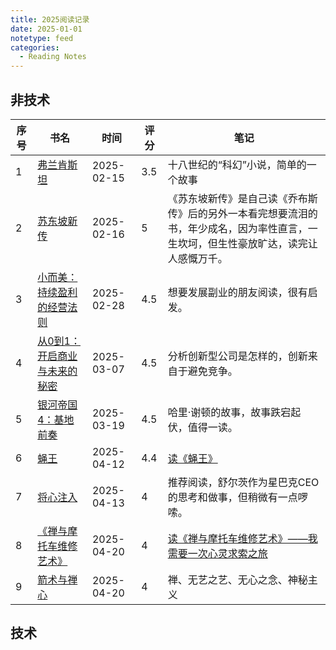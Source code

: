 ```yaml
---
title: 2025阅读记录
date: 2025-01-01
notetype: feed
categories:
  - Reading Notes
---
```


## 非技术

| 序号 | 书名 | 时间 | 评分 | 笔记 |
| ---- | ---- | ---- | ---- | ---- |
| 1 | [弗兰肯斯坦](https://book.douban.com/subject/26921825/) | 2025-02-15 | 3.5 | 十八世纪的“科幻”小说，简单的一个故事 |
| 2 | [苏东坡新传](https://book.douban.com/subject/34996404/) | 2025-02-16 | 5 | 《苏东坡新传》是自己读《乔布斯传》后的另外一本看完想要流泪的书，年少成名，因为率性直言，一生坎坷，但生性豪放旷达，读完让人感慨万千。 |
| 3 | [小而美：持续盈利的经营法则](https://book.douban.com/subject/36280425/) | 2025-02-28 | 4.5 | 想要发展副业的朋友阅读，很有启发。 |
| 4 | [从0到1：开启商业与未来的秘密](https://book.douban.com/subject/26297606/) | 2025-03-07 | 4.5 | 分析创新型公司是怎样的，创新来自于避免竞争。 |
| 5 | [银河帝国 4：基地前奏](https://book.douban.com/subject/26389893/) | 2025-03-19 | 4.5 | 哈里·谢顿的故事，故事跌宕起伏，值得一读。 |
| 6 | [蝇王](https://book.douban.com/subject/1872158/) | 2025-04-12 | 4.4 | [读《蝇王》](20250412_read_yingwang.md) |
| 7 | [将心注入](https://book.douban.com/subject/1499783/) | 2025-04-13 | 4 | 推荐阅读，舒尔茨作为星巴克CEO的思考和做事，但稍微有一点啰嗦。 |
| 8 | [《禅与摩托车维修艺术》](https://book.douban.com/subject/6811366/) | 2025-04-20 | 4 | [读《禅与摩托车维修艺术》——我需要一次心灵求索之旅](20250420_read_chanyumotuocheweixiuyishu) |
| 9 | [箭术与禅心](https://book.douban.com/subject/35493034/) | 2025-04-20 | 4 | 禅、无艺之艺、无心之念、神秘主义 |

## 技术
